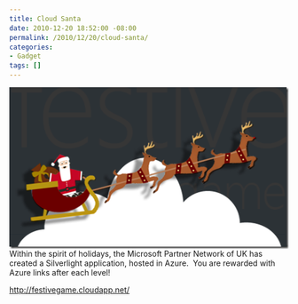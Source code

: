 ```yaml
---
title: Cloud Santa
date: 2010-12-20 18:52:00 -08:00
permalink: /2010/12/20/cloud-santa/
categories:
- Gadget
tags: []
---
```

<p><a href="http://festivegame.cloudapp.net/"><img style="border-bottom:0;border-left:0;display:block;float:none;margin-left:auto;border-top:0;margin-right:auto;border-right:0;" title="image" border="0" alt="image" src="/assets/posts/2010/4/cloud-santa/image1.png" width="524" height="291" /></a> Within the spirit of holidays, the Microsoft Partner Network of UK has created a Silverlight application, hosted in Azure.&#160; You are rewarded with Azure links after each level!</p>  <p><a title="http://festivegame.cloudapp.net/" href="http://festivegame.cloudapp.net/">http://festivegame.cloudapp.net/</a></p>